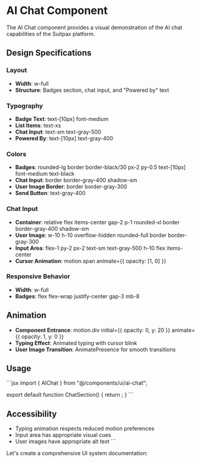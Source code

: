 # AI Chat Component

The AI Chat component provides a visual demonstration of the AI chat capabilities of the Suitpax platform.

## Design Specifications

### Layout
- **Width**: w-full
- **Structure**: Badges section, chat input, and "Powered by" text

### Typography
- **Badge Text**: text-[10px] font-medium
- **List Items**: text-xs
- **Chat Input**: text-sm text-gray-500
- **Powered By**: text-[10px] text-gray-400

### Colors
- **Badges**: rounded-lg border border-black/30 px-2 py-0.5 text-[10px] font-medium text-black
- **Chat Input**: border border-gray-400 shadow-sm
- **User Image Border**: border border-gray-300
- **Send Button**: text-gray-400

### Chat Input
- **Container**: relative flex items-center gap-2 p-1 rounded-xl border border-gray-400 shadow-sm
- **User Image**: w-10 h-10 overflow-hidden rounded-full border border-gray-300
- **Input Area**: flex-1 py-2 px-2 text-sm text-gray-500 h-10 flex items-center
- **Cursor Animation**: motion.span animate={{ opacity: [1, 0] }}

### Responsive Behavior
- **Width**: w-full
- **Badges**: flex flex-wrap justify-center gap-3 mb-8

## Animation
- **Component Entrance**: motion.div initial={{ opacity: 0, y: 20 }} animate={{ opacity: 1, y: 0 }}
- **Typing Effect**: Animated typing with cursor blink
- **User Image Transition**: AnimatePresence for smooth transitions

## Usage

\`\`\`jsx
import { AIChat } from "@/components/ui/ai-chat";

export default function ChatSection() {
  return <AIChat />;
}
\`\`\`

## Accessibility
- Typing animation respects reduced motion preferences
- Input area has appropriate visual cues
- User images have appropriate alt text
\`\`\`

Let's create a comprehensive UI system documentation:

